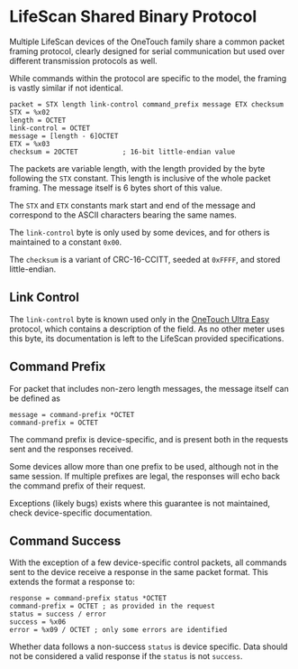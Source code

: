 <!--
SPDX-FileCopyrightText: 2016 The Glucometer Protocols Authors

SPDX-License-Identifier: CC-BY-SA-4.0
-->

# LifeScan Shared Binary Protocol

Multiple LifeScan devices of the OneTouch family share a common packet framing
protocol, clearly designed for serial communication but used over different
transmission protocols as well.

While commands within the protocol are specific to the model, the framing is
vastly similar if not identical.

    packet = STX length link-control command_prefix message ETX checksum
    STX = %x02
    length = OCTET
    link-control = OCTET
    message = [length - 6]OCTET
    ETX = %x03
    checksum = 2OCTET           ; 16-bit little-endian value

The packets are variable length, with the length provided by the byte following
the `STX` constant. This length is inclusive of the whole packet framing. The
message itself is 6 bytes short of this value.

The `STX` and `ETX` constants mark start and end of the message and correspond
to the ASCII characters bearing the same names.

The `link-control` byte is only used by some devices, and for others is
maintained to a constant `0x00`.

The `checksum` is a variant of CRC-16-CCITT, seeded at `0xFFFF`, and stored
little-endian.

## Link Control

The `link-control` byte is known used only in
the [OneTouch Ultra Easy](onetouch-ultraeasy.md) protocol, which contains a
description of the field. As no other meter uses this byte, its documentation is
left to the LifeScan provided specifications.

## Command Prefix

For packet that includes non-zero length messages, the message itself can be
defined as

    message = command-prefix *OCTET
    command-prefix = OCTET

The command prefix is device-specific, and is present both in the requests sent
and the responses received.

Some devices allow more than one prefix to be used, although not in the same
session. If multiple prefixes are legal, the responses will echo back the
command prefix of their request.

Exceptions (likely bugs) exists where this guarantee is not maintained, check
device-specific documentation.

## Command Success

With the exception of a few device-specific control packets, all commands sent
to the device receive a response in the same packet format. This extends the
format a response to:

    response = command-prefix status *OCTET
    command-prefix = OCTET ; as provided in the request
    status = success / error
    success = %x06
    error = %x09 / OCTET ; only some errors are identified

Whether data follows a non-success `status` is device specific. Data should not
be considered a valid response if the `status` is not `success`.

